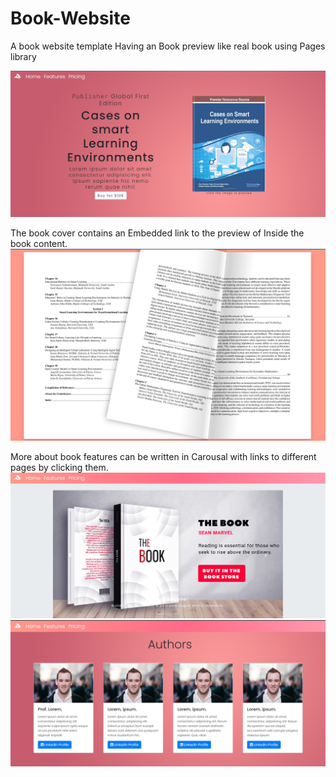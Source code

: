 # Book-Website
A book website template Having an Book preview like real book using Pages library

![Alt HomePage](Screenshots/1.jpg?raw=true "HomePage")

The book cover contains an Embedded link to the preview of Inside the book content.
![Alt Book-Preview](Screenshots/5.jpg?raw=true "Book Preview")

More about book features can be written in Carousal with links to different pages by clicking them.
![Alt Features](Screenshots/2.jpg?raw=true "Book Features")
![Alt Authors](Screenshots/3.jpg?raw=true "Authors")
